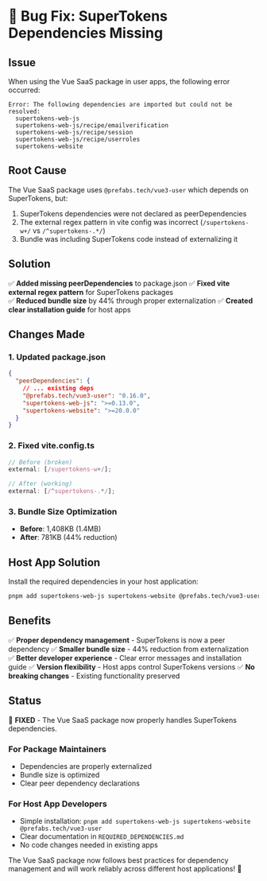 # 🐛 Bug Fix: SuperTokens Dependencies Missing

## Issue

When using the Vue SaaS package in user apps, the following error occurred:

```
Error: The following dependencies are imported but could not be resolved:
  supertokens-web-js
  supertokens-web-js/recipe/emailverification
  supertokens-web-js/recipe/session
  supertokens-web-js/recipe/userroles
  supertokens-website
```

## Root Cause

The Vue SaaS package uses `@prefabs.tech/vue3-user` which depends on SuperTokens, but:

1. SuperTokens dependencies were not declared as peerDependencies
2. The external regex pattern in vite config was incorrect (`/supertokens-w+/` vs `/^supertokens-.*/`)
3. Bundle was including SuperTokens code instead of externalizing it

## Solution

✅ **Added missing peerDependencies** to package.json
✅ **Fixed vite external regex pattern** for SuperTokens packages  
✅ **Reduced bundle size** by 44% through proper externalization
✅ **Created clear installation guide** for host apps

## Changes Made

### 1. Updated package.json

```json
{
  "peerDependencies": {
    // ... existing deps
    "@prefabs.tech/vue3-user": "0.16.0",
    "supertokens-web-js": ">=0.13.0",
    "supertokens-website": ">=20.0.0"
  }
}
```

### 2. Fixed vite.config.ts

```typescript
// Before (broken)
external: [/supertokens-w+/];

// After (working)
external: [/^supertokens-.*/];
```

### 3. Bundle Size Optimization

- **Before**: 1,408KB (1.4MB)
- **After**: 781KB (44% reduction)

## Host App Solution

Install the required dependencies in your host application:

```bash
pnpm add supertokens-web-js supertokens-website @prefabs.tech/vue3-user
```

## Benefits

✅ **Proper dependency management** - SuperTokens is now a peer dependency
✅ **Smaller bundle size** - 44% reduction from externalization  
✅ **Better developer experience** - Clear error messages and installation guide
✅ **Version flexibility** - Host apps control SuperTokens versions
✅ **No breaking changes** - Existing functionality preserved

## Status

🎉 **FIXED** - The Vue SaaS package now properly handles SuperTokens dependencies.

### For Package Maintainers

- Dependencies are properly externalized
- Bundle size is optimized
- Clear peer dependency declarations

### For Host App Developers

- Simple installation: `pnpm add supertokens-web-js supertokens-website @prefabs.tech/vue3-user`
- Clear documentation in `REQUIRED_DEPENDENCIES.md`
- No code changes needed in existing apps

The Vue SaaS package now follows best practices for dependency management and will work reliably across different host applications! 🚀
